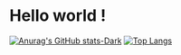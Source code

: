# Hello world !

[![Anurag's GitHub stats-Dark](https://github-readme-stats.vercel.app/api?username=Sudoeranas\&show_icons=true\&theme=dark#gh-dark-mode-only)](https://github.com/Sudoeranas/github-readme-stats#responsive-card-theme#gh-dark-mode-only)
[![Top Langs](https://github-readme-stats.vercel.app/api/top-langs/?username=Sudoeranas\&layout=donut)](https://github.com/Sudoeranas/github-readme-stats)

